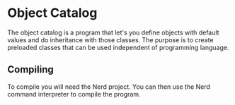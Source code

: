 # Object Catalog
The object catalog is a program that let's you define objects with default values and do inheritance with those classes. The purpose is to create preloaded classes that can be used independent of programming language.

## Compiling
To compile you will need the Nerd project. You can then use the Nerd command interpreter to compile the program.
